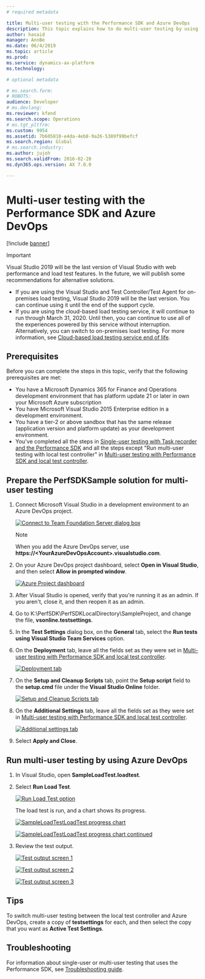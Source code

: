 ```yaml
---
# required metadata

title: Multi-user testing with the Performance SDK and Azure DevOps
description: This topic explains how to do multi-user testing by using the Performance SDK and Microsoft Azure DevOps together with performance test scripts that are generated by using Task recorder. 
author: hasaid
manager: AnnBe
ms.date: 06/4/2019
ms.topic: article
ms.prod: 
ms.service: dynamics-ax-platform
ms.technology: 

# optional metadata

# ms.search.form: 
# ROBOTS: 
audience: Developer
# ms.devlang: 
ms.reviewer: kfend
ms.search.scope: Operations
# ms.tgt_pltfrm: 
ms.custom: 9954
ms.assetid: 7b605810-e4da-4eb8-9a26-5389f99befcf
ms.search.region: Global
# ms.search.industry: 
ms.author: jujoh
ms.search.validFrom: 2016-02-28
ms.dyn365.ops.version: AX 7.0.0

---
```


# Multi-user testing with the Performance SDK and Azure DevOps

[!include [banner](../includes/banner.md)]

  > [!IMPORTANT]
  > Visual Studio 2019 will be the last version of Visual Studio with web performance and load test features. In the future, we will publish some recommendations for alternative solutions.  
  > - If you are using the Visual Studio and Test Controller/Test Agent for on-premises load testing, Visual Studio 2019 will be the last version. You can continue using it until the end of the support cycle. 
  > - If you are using the cloud-based load testing service, it will continue to run through March 31, 2020. Until then, you can continue to use all of the experiences powered by this service without interruption. Alternatively, you can switch to on-premises load testing. For more information, see [Cloud-based load testing service end of life](https://devblogs.microsoft.com/devops/cloud-based-load-testing-service-eol/).

## Prerequisites

Before you can complete the steps in this topic, verify that the following prerequisites are met:

- You have a Microsoft Dynamics 365 for Finance and Operations development environment that has platform update 21 or later in own your Microsoft Azure subscription
- You have Microsoft Visual Studio 2015 Enterprise edition in a development environment.
- You have a tier-2 or above sandbox that has the same release (application version and platform update) as your development environment.
- You've completed all the steps in [Single-user testing with Task recorder and the Performance SDK](single-user-test-perf-sdk.md) and all the steps except "Run multi-user testing with local test controller" in [Multi-user testing with Performance SDK and local test controller](multi-user-testing-local-test-controller.md).

## Prepare the PerfSDKSample solution for multi-user testing

1. Connect Microsoft Visual Studio in a development environment to an Azure DevOps project.

    [![Connect to Team Foundation Server dialog box](./media/perfsdk-azuredevops-01.png)](./media/perfsdk-azuredevops-01.png)

    > [!NOTE]
    > When you add the Azure DevOps server, use **https://\<YourAzureDevOpsAccount\>.visualstudio.com**.

2. On your Azure DevOps project dashboard, select **Open in Visual Studio**, and then select **Allow in prompted window**.

    [![Azure Project dashboard](./media/perfsdk-azuredevops-02.png)](./media/perfsdk-azuredevops-02.png)

3. After Visual Studio is opened, verify that you're running it as an admin. If you aren't, close it, and then reopen it as an admin.
4. Go to K:\PerfSDK\PerfSDKLocalDirectory\SampleProject, and change the file, **vsonline.testsettings**.
5. In the **Test Settings** dialog box, on the **General** tab, select the **Run tests using Visual Studio Team Services** option.
6. On the **Deployment** tab, leave all the fields set as they were set in [Multi-user testing with Performance SDK and local test controller](multi-user-testing-local-test-controller.md).

    [![Deployment tab](./media/perfsdk-azuredevops-04.png)](./media/perfsdk-azuredevops-04.png)

7. On the **Setup and Cleanup Scripts** tab, point the **Setup script** field to the **setup.cmd** file under the **Visual Studio Online** folder.

    [![Setup and Cleanup Scripts tab](./media/perfsdk-azuredevops-05.png)](./media/perfsdk-azuredevops-05.png)

8. On the **Additional Settings** tab, leave all the fields set as they were set in [Multi-user testing with Performance SDK and local test controller](multi-user-testing-local-test-controller.md).

    [![Additional settings tab](./media/perfsdk-azuredevops-06.png)](./media/perfsdk-azuredevops-06.png)

9. Select **Apply and Close**.

## Run multi-user testing by using Azure DevOps

1. In Visual Studio, open **SampleLoadTest.loadtest**.
2. Select **Run Load Test**.

    [![Run Load Test option](./media/perfsdk-azuredevops-07.png)](./media/perfsdk-azuredevops-07.png)

    The load test is run, and a chart shows its progress.    
   
   [![SampleLoadTestLoadTest progress chart](./media/perfsdk-azuredevops-08.png)](./media/perfsdk-azuredevops-08.png)

    [![SampleLoadTestLoadTest progress chart continued](./media/perfsdk-azuredevops-09.png)](./media/perfsdk-azuredevops-09.png)

3. Review the test output.

    [![Test output screen 1](./media/perfsdk-azuredevops-10.png)](./media/perfsdk-azuredevops-10.png)

    [![Test output screen 2](./media/perfsdk-azuredevops-11.png)](./media/perfsdk-azuredevops-11.png)

    [![Test output screen 3](./media/perfsdk-azuredevops-12.png)](./media/perfsdk-azuredevops-12.png)

## Tips

To switch multi-user testing between the local test controller and Azure DevOps, create a copy of **testsettings** for each, and then select the copy that you want as **Active Test Settings**.

## Troubleshooting

For information about single-user or multi-user testing that uses the Performance SDK, see [Troubleshooting guide](troubleshoot-perf-sdk-user-testing.md).
